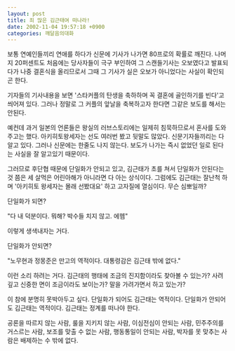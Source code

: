 ```yaml
---
layout: post
title: 죄 많은 김근태여 떠나라!
date: 2002-11-04 19:57:18 +0900
categories: 깨달음의대화
---
```

보통 연예인들끼리 연애를 하다가 신문에 기사가 나가면 80프로의 확률로 깨진다. 나머지 20퍼센트도 처음에는 당사자들이 극구 부인하여 그 스캔들기사는 오보였다고 발표되다가 나중 결혼식을 올리므로서 그때 그 기사가 실은 오보가 아니었다는 사실이 확인되곤 한다.
  

  
기자들의 기사내용을 보면 '스타커플의 탄생을 축하하며 꼭 결혼에 골인하기를 빈다'고 씌어져 있다. 그러나 정말로 그 커플의 앞날을 축복하고자 한다면 그같은 보도를 해서는 안된다.
  

  
예컨데 과거 일본의 언론들은 왕실의 러브스토리에는 일제히 침묵하므로서 혼사를 도와주고는 했다. 아키히토왕세자는 선도 여러번 봤고 뒷말도 많았다. 신문기자들끼리는 다 알고 있다. 그러나 신문에는 한줄도 나지 않는다. 보도가 나가는 즉시 없었던 일로 된다는 사실을 잘 알고있기 때문이다.
  

  
그러므로 후단협 때문에 단일화가 안되고 있고, 김근태가 초를 쳐서 단일화가 안된다는 것 쯤은 세 살먹은 어린아해가 아니라면 다 아는 상식이다. 그럼에도 김근태는 잘난척 하며 '아키히토 왕세자는 몰래 선봤대요' 하고 고자질에 열심이다. 무슨 심뽀일까?
  

  
단일화가 되면?
  

  
"다 내 덕분이다. 뭐해? 박수들 치지 않고. 에헴"
  

  
이렇게 생색내자는 거다.
  

  
단일화가 안되면?
  

  
"노무현과 정몽준은 만고의 역적이다. 대통령감은 김근태 밖에 없다."
  

  
이런 소리 하려는 거다. 김근태의 행태에 조금의 진지함이라도 찾아볼 수 있는가? 사려깊고 신중한 면이 조금이라도 보이는가? 말을 가려가면서 하고 있는가?
  

  
이 참에 분명히 못박아두고 싶다. 단일화가 되어도 김근태는 역적이다. 단일화가 안되어도 김근태는 역적이다. 김근태는 정계를 떠나야 한다.
  

  
공론을 따르지 않는 사람, 룰을 지키지 않는 사람, 이심전심이 안되는 사람, 민주주의를 거스르는 사람, 보조를 맞출 수 없는 사람, 행동통일이 안되는 사람, 박자를 못 맞추는 사람은 배제하는 수 밖에 없다.